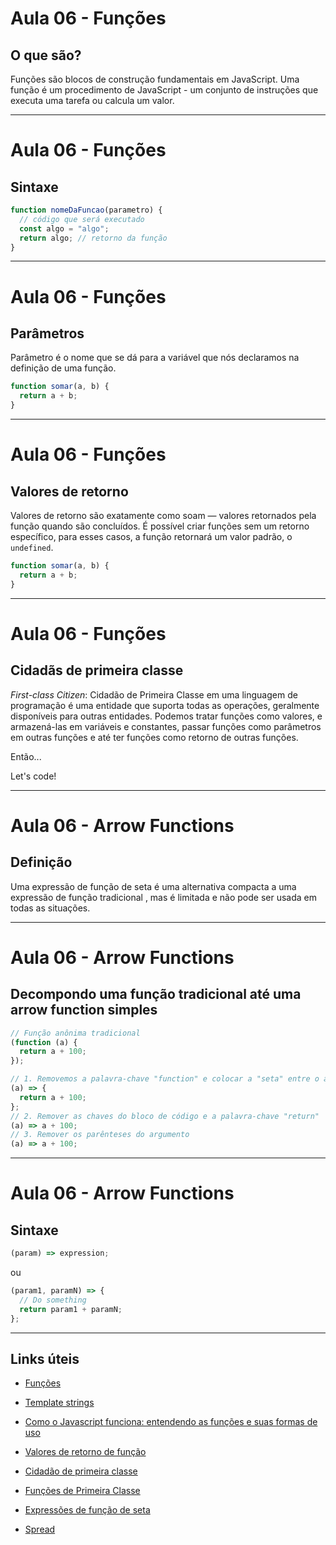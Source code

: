 # Aula 06 - Funções

## O que são?

Funções são blocos de construção fundamentais em JavaScript. Uma função é um procedimento de JavaScript - um conjunto de instruções que executa uma tarefa ou calcula um valor.

---

# Aula 06 - Funções

## Sintaxe

```js
function nomeDaFuncao(parametro) {
  // código que será executado
  const algo = "algo";
  return algo; // retorno da função
}
```

---

# Aula 06 - Funções

## Parâmetros

Parâmetro é o nome que se dá para a variável que nós declaramos na definição de uma função.

```js
function somar(a, b) {
  return a + b;
}
```

---

# Aula 06 - Funções

## Valores de retorno

Valores de retorno são exatamente como soam — valores retornados pela função quando são concluídos.
É possível criar funções sem um retorno específico, para esses casos, a função retornará um valor padrão, o `undefined`.

```js
function somar(a, b) {
  return a + b;
}
```

---

# Aula 06 - Funções

## Cidadãs de primeira classe

_First-class Citizen_: Cidadão de Primeira Classe em uma linguagem de programação é uma entidade que suporta todas as operações, geralmente disponíveis para outras entidades. Podemos tratar funções como valores, e armazená-las em variáveis e constantes, passar funções como parâmetros em outras funções e até ter funções como retorno de outras funções.

Então...

Let's code!

---

# Aula 06 - Arrow Functions

## Definição

Uma expressão de função de seta é uma alternativa compacta a uma expressão de função tradicional , mas é limitada e não pode ser usada em todas as situações.

---

# Aula 06 - Arrow Functions

## Decompondo uma função tradicional até uma arrow function simples

```js
// Função anônima tradicional
(function (a) {
  return a + 100;
});

// 1. Removemos a palavra-chave "function" e colocar a "seta" entre o argumento e a abertura do bloco de código
(a) => {
  return a + 100;
};
// 2. Remover as chaves do bloco de código e a palavra-chave "return"
(a) => a + 100;
// 3. Remover os parênteses do argumento
(a) => a + 100;
```

---

# Aula 06 - Arrow Functions

## Sintaxe

```js
(param) => expression;
```

ou

```js
(param1, paramN) => {
  // Do something
  return param1 + paramN;
};
```

---

## Links úteis

- [Funções](https://developer.mozilla.org/pt-BR/docs/Web/JavaScript/Guide/Functions)

- [Template strings](https://developer.mozilla.org/pt-BR/docs/Web/JavaScript/Reference/Template_literals)

- [Como o Javascript funciona: entendendo as funções e suas formas de uso](https://medium.com/reactbrasil/como-o-javascript-funciona-entendendo-as-fun%C3%A7%C3%B5es-e-suas-formas-de-uso-eb387c7fa138)

- [Valores de retorno de função](https://developer.mozilla.org/pt-BR/docs/Learn/JavaScript/Building_blocks/Return_values)

- [Cidadão de primeira classe](https://pt.wikipedia.org/wiki/Cidad%C3%A3o_de_primeira_classe)

- [Funções de Primeira Classe](https://hcode.com.br/blog/prog-funcional-funcao-primeira-classe)

- [Expressões de função de seta](https://developer.mozilla.org/en-US/docs/Web/JavaScript/Reference/Functions/Arrow_functions)

- [Spread](https://developer.mozilla.org/en-US/docs/Web/JavaScript/Reference/Operators/Spread_syntax)